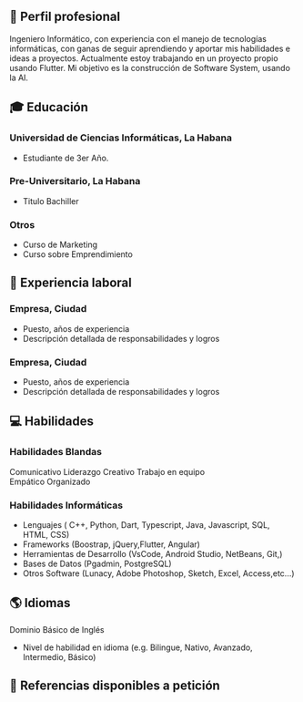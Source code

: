 ## 💼 Perfil profesional
Ingeniero Informático, con experiencia con el manejo de tecnologías informáticas,
con ganas de seguir aprendiendo y aportar mis habilidades e ideas a proyectos. Actualmente estoy trabajando en un
proyecto propio usando Flutter. Mi objetivo es la construcción de Software System, usando la AI.

## 🎓 Educación

### Universidad de Ciencias Informáticas, La Habana 
- Estudiante de 3er Año.

### Pre-Universitario, La Habana
 - Titulo Bachiller
   
### Otros
- Curso de Marketing
- Curso sobre Emprendimiento

## 💼 Experiencia laboral

### Empresa, Ciudad
- Puesto, años de experiencia
- Descripción detallada de responsabilidades y logros

### Empresa, Ciudad
- Puesto, años de experiencia
- Descripción detallada de responsabilidades y logros

## 💻 Habilidades

### Habilidades Blandas  
Comunicativo 
Liderazgo
Creativo 
Trabajo en equipo  
Empático
Organizado

### Habilidades Informáticas 
- Lenguajes ( C++, Python, Dart, Typescript, Java, Javascript, SQL, HTML, CSS)
- Frameworks (Boostrap, jQuery,Flutter, Angular)
- Herramientas de Desarrollo (VsCode, Android Studio, NetBeans, Git,)
- Bases de Datos (Pgadmin, PostgreSQL)
- Otros Software (Lunacy, Adobe Photoshop, Sketch, Excel, Access,etc...)

## 🌎 Idiomas
Dominio Básico de Inglés 
- Nivel de habilidad en idioma (e.g. Bilingue, Nativo, Avanzado, Intermedio, Básico)

## 🔗 Referencias disponibles a petición
